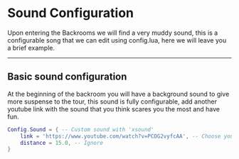 # Sound Configuration

Upon entering the Backrooms we will find a very muddy sound, this is a configurable song that we can edit using config.lua, here we will leave you a brief example.

***

## Basic sound configuration <a href="#basic-sound-configuration" id="basic-sound-configuration"></a>

At the beginning of the backroom you will have a background sound to give more suspense to the tour, this sound is fully configurable, add another youtube link with the sound that you think scares you the most and have fun.

```lua
Config.Sound = { -- Custom sound with 'xsound'
    link = 'https://www.youtube.com/watch?v=PCOG2vyfcAA', -- Choose your YouTube link without copyright
    distance = 15.0, -- Ignore
}
```
